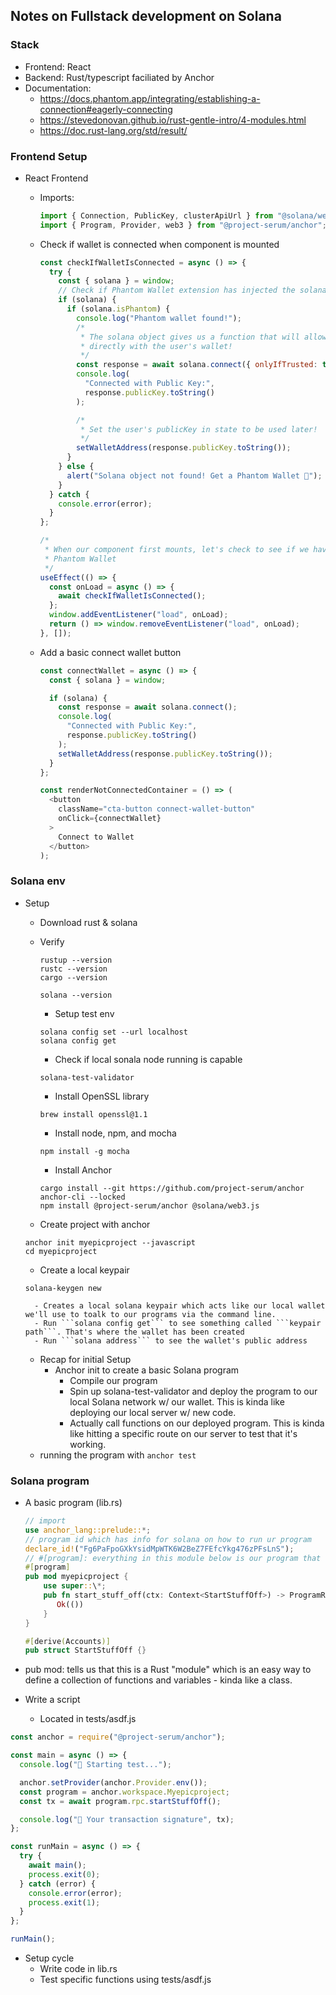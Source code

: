 ## Notes on Fullstack development on Solana

### Stack

- Frontend: React
- Backend: Rust/typescript faciliated by Anchor
- Documentation:
  - https://docs.phantom.app/integrating/establishing-a-connection#eagerly-connecting
  - https://stevedonovan.github.io/rust-gentle-intro/4-modules.html
  - https://doc.rust-lang.org/std/result/

### Frontend Setup

- React Frontend

  - Imports:

    ```javascript
    import { Connection, PublicKey, clusterApiUrl } from "@solana/web3.js";
    import { Program, Provider, web3 } from "@project-serum/anchor";
    ```

  - Check if wallet is connected when component is mounted

    ```javascript
    const checkIfWalletIsConnected = async () => {
      try {
        const { solana } = window;
        // Check if Phantom Wallet extension has injected the solana object
        if (solana) {
          if (solana.isPhantom) {
            console.log("Phantom wallet found!");
            /*
             * The solana object gives us a function that will allow us to connect
             * directly with the user's wallet!
             */
            const response = await solana.connect({ onlyIfTrusted: true });
            console.log(
              "Connected with Public Key:",
              response.publicKey.toString()
            );

            /*
             * Set the user's publicKey in state to be used later!
             */
            setWalletAddress(response.publicKey.toString());
          }
        } else {
          alert("Solana object not found! Get a Phantom Wallet 👻");
        }
      } catch {
        console.error(error);
      }
    };

    /*
     * When our component first mounts, let's check to see if we have a connected
     * Phantom Wallet
     */
    useEffect(() => {
      const onLoad = async () => {
        await checkIfWalletIsConnected();
      };
      window.addEventListener("load", onLoad);
      return () => window.removeEventListener("load", onLoad);
    }, []);
    ```

  - Add a basic connect wallet button

    ```javascript
    const connectWallet = async () => {
      const { solana } = window;

      if (solana) {
        const response = await solana.connect();
        console.log(
          "Connected with Public Key:",
          response.publicKey.toString()
        );
        setWalletAddress(response.publicKey.toString());
      }
    };

    const renderNotConnectedContainer = () => (
      <button
        className="cta-button connect-wallet-button"
        onClick={connectWallet}
      >
        Connect to Wallet
      </button>
    );
    ```

### Solana env

- Setup

  - Download rust & solana
  - Verify

    ```
    rustup --version
    rustc --version
    cargo --version

    solana --version
    ```

    - Setup test env

    ```
    solana config set --url localhost
    solana config get
    ```

    - Check if local sonala node running is capable

    ```
    solana-test-validator
    ```

    - Install OpenSSL library

    ```
    brew install openssl@1.1
    ```

    - Install node, npm, and mocha

    ```
    npm install -g mocha
    ```

    - Install Anchor

    ```
    cargo install --git https://github.com/project-serum/anchor anchor-cli --locked
    npm install @project-serum/anchor @solana/web3.js
    ```

  - Create project with anchor

  ```
  anchor init myepicproject --javascript
  cd myepicproject
  ```

  - Create a local keypair

  ```
  solana-keygen new
  ```

        - Creates a local solana keypair which acts like our local wallet we'll use to toalk to our programs via the command line.
        - Run ```solana config get``` to see something called ```keypair path```. That's where the wallet has been created
        - Run ```solana address``` to see the wallet's public address

  - Recap for initial Setup
    - Anchor init to create a basic Solana program
      - Compile our program
      - Spin up solana-test-validator and deploy the program to our local Solana network w/ our wallet. This is kinda like deploying our local server w/ new code.
      - Actually call functions on our deployed program. This is kinda like hitting a specific route on our server to test that it's working.
  - running the program with `anchor test`

### Solana program

- A basic program (lib.rs)

  ```rust
  // import
  use anchor_lang::prelude::*;
  // program id which has info for solana on how to run ur program
  declare_id!("Fg6PaFpoGXkYsidMpWTK6W2BeZ7FEfcYkg476zPFsLnS");
  // #[program]: everything in this module below is our program that we want to create handlers for that otherpeople can call
  #[program]
  pub mod myepicproject {
      use super::\*;
      pub fn start_stuff_off(ctx: Context<StartStuffOff>) -> ProgramResult {
         Ok(())
      }
  }

  #[derive(Accounts)]
  pub struct StartStuffOff {}
  ```

- pub mod: tells us that this is a Rust "module" which is an easy way to define a collection of functions and variables - kinda like a class.

- Write a script
  - Located in tests/asdf.js

```javascript
const anchor = require("@project-serum/anchor");

const main = async () => {
  console.log("🚀 Starting test...");

  anchor.setProvider(anchor.Provider.env());
  const program = anchor.workspace.Myepicproject;
  const tx = await program.rpc.startStuffOff();

  console.log("📝 Your transaction signature", tx);
};

const runMain = async () => {
  try {
    await main();
    process.exit(0);
  } catch (error) {
    console.error(error);
    process.exit(1);
  }
};

runMain();
```

- Setup cycle
  - Write code in lib.rs
  - Test specific functions using tests/asdf.js
